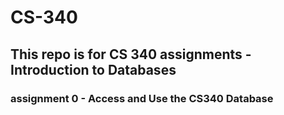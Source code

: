 # CS-340
## This repo is for CS 340 assignments - Introduction to Databases
### assignment 0 - Access and Use the CS340 Database
